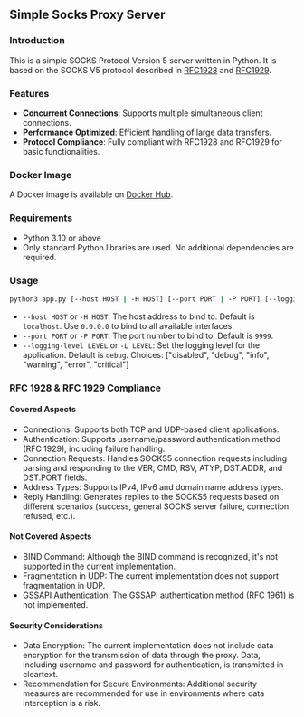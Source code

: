 ## Simple Socks Proxy Server
### Introduction
This is a simple SOCKS Protocol Version 5 server written in Python. It is based on the SOCKS V5 protocol described in [RFC1928](https://www.ietf.org/rfc/rfc1928.txt) and [RFC1929](https://www.ietf.org/rfc/rfc1929.txt).

### Features
- **Concurrent Connections**: Supports multiple simultaneous client connections.
- **Performance Optimized**: Efficient handling of large data transfers.
- **Protocol Compliance**: Fully compliant with RFC1928 and RFC1929 for basic functionalities.

### Docker Image
A Docker image is available on [Docker Hub](https://hub.docker.com/r/jcaponigro20/simple-socks5).

### Requirements
- Python 3.10 or above
- Only standard Python libraries are used. No additional dependencies are required.

### Usage
```bash
python3 app.py [--host HOST | -H HOST] [--port PORT | -P PORT] [--logging-level LEVEL | -L LEVEL]
```
- `--host HOST` or `-H HOST`: The host address to bind to. Default is `localhost`. Use `0.0.0.0` to bind to all available interfaces.
- `--port PORT` or `-P PORT`: The port number to bind to. Default is `9999`.
- `--logging-level LEVEL` or `-L LEVEL`: Set the logging level for the application. Default is `debug`. Choices: ["disabled", "debug", "info", "warning", "error", "critical"]

### RFC 1928 & RFC 1929 Compliance
#### Covered Aspects
- Connections: Supports both TCP and UDP-based client applications.
- Authentication: Supports username/password authentication method (RFC 1929), including failure handling.
- Connection Requests: Handles SOCKS5 connection requests including parsing and responding to the VER, CMD, RSV, ATYP, DST.ADDR, and DST.PORT fields.
- Address Types: Supports IPv4, IPv6 and domain name address types.
- Reply Handling: Generates replies to the SOCKS5 requests based on different scenarios (success, general SOCKS server failure, connection refused, etc.).
#### Not Covered Aspects
- BIND Command: Although the BIND command is recognized, it's not supported in the current implementation.
- Fragmentation in UDP: The current implementation does not support fragmentation in UDP.
- GSSAPI Authentication: The GSSAPI authentication method (RFC 1961) is not implemented.
#### Security Considerations
- Data Encryption: The current implementation does not include data encryption for the transmission of data through the proxy. Data, including username and password for authentication, is transmitted in cleartext.
- Recommendation for Secure Environments: Additional security measures are recommended for use in environments where data interception is a risk.